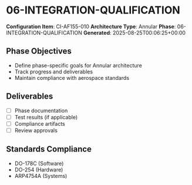 # 06-INTEGRATION-QUALIFICATION

**Configuration Item**: CI-AF155-010
**Architecture Type**: Annular
**Phase**: 06-INTEGRATION-QUALIFICATION
**Generated**: 2025-08-25T00:06:25+00:00

## Phase Objectives
- Define phase-specific goals for Annular architecture
- Track progress and deliverables
- Maintain compliance with aerospace standards

## Deliverables
- [ ] Phase documentation
- [ ] Test results (if applicable)
- [ ] Compliance artifacts
- [ ] Review approvals

## Standards Compliance
- DO-178C (Software)
- DO-254 (Hardware)
- ARP4754A (Systems)
